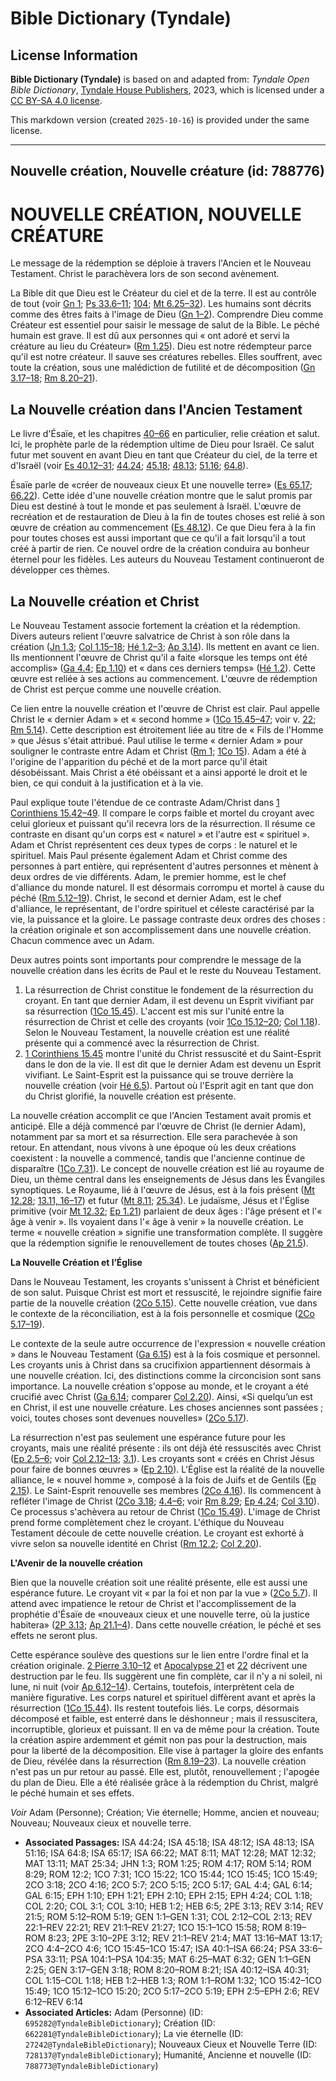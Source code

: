 # Bible Dictionary (Tyndale)

## License Information

**Bible Dictionary (Tyndale)** is based on and adapted from: _Tyndale Open Bible Dictionary_, [Tyndale House Publishers](https://tyndaleopenresources.com/), 2023, which is licensed under a [CC BY-SA 4.0 license](https://creativecommons.org/licenses/by-sa/4.0/legalcode.en).

This markdown version (created `2025-10-16`) is provided under the same license.



--------------------------------

## Nouvelle création, Nouvelle créature (id: 788776)

NOUVELLE CRÉATION, NOUVELLE CRÉATURE
====================================

Le message de la rédemption se déploie à travers l'Ancien et le Nouveau Testament. Christ le parachèvera lors de son second avènement.

La Bible dit que Dieu est le Créateur du ciel et de la terre. Il est au contrôle de tout (voir [Gn 1](https://ref.ly/Gen1:1-Gen1:31); [Ps 33\.6–11](https://ref.ly/Ps33:6-Ps33:11); [104](https://ref.ly/Ps104:1-Ps104:35); [Mt 6\.25–32](https://ref.ly/Matt6:25-Matt6:32)). Les humains sont décrits comme des êtres faits à l'image de Dieu ([Gn 1–2](https://ref.ly/Gen1:1-Gen2:25)). Comprendre Dieu comme Créateur est essentiel pour saisir le message de salut de la Bible. Le péché humain est grave. Il est dû aux personnes qui « ont adoré et servi la créature au lieu du Créateur» ([Rm 1\.25](https://ref.ly/Rom1:25)). Dieu est notre rédempteur parce qu'il est notre créateur. Il sauve ses créatures rebelles. Elles souffrent, avec toute la création, sous une malédiction de futilité et de décomposition ([Gn 3\.17–18](https://ref.ly/Gen3:17-Gen3:18); [Rm 8\.20–21](https://ref.ly/Rom8:20-Rom8:21)).

La Nouvelle création dans l'Ancien Testament
--------------------------------------------

Le livre d'Ésaïe, et les chapitres [40–66](https://ref.ly/Isa40:1-Isa66:24) en particulier, relie création et salut. Ici, le prophète parle de la rédemption ultime de Dieu pour Israël. Ce salut futur met souvent en avant Dieu en tant que Créateur du ciel, de la terre et d'Israël (voir [Es 40\.12–31](https://ref.ly/Isa40:12-Isa40:31); [44\.24](https://ref.ly/Isa44:24); [45\.18](https://ref.ly/Isa45:18); [48\.13](https://ref.ly/Isa48:13); [51\.16](https://ref.ly/Isa51:16); [64\.8](https://ref.ly/Isa64:8)).

Ésaïe parle de «créer de nouveaux cieux Et une nouvelle terre» ([Es 65\.17](https://ref.ly/Isa65:17); [66\.22](https://ref.ly/Isa66:22)). Cette idée d'une nouvelle création montre que le salut promis par Dieu est destiné à tout le monde et pas seulement à Israël. L'œuvre de recréation et de restauration de Dieu à la fin de toutes choses est relié à son œuvre de création au commencement ([Es 48\.12](https://ref.ly/Isa48:12)). Ce que Dieu fera à la fin pour toutes choses est aussi important que ce qu'il a fait lorsqu'il a tout créé à partir de rien. Ce nouvel ordre de la création conduira au bonheur éternel pour les fidèles. Les auteurs du Nouveau Testament continueront de développer ces thèmes.

La Nouvelle création et Christ
------------------------------

Le Nouveau Testament associe fortement la création et la rédemption. Divers auteurs relient l'œuvre salvatrice de Christ à son rôle dans la création ([Jn 1\.3](https://ref.ly/John1:3); [Col 1\.15–18](https://ref.ly/Col1:15-Col1:18); [Hé 1\.2–3](https://ref.ly/Heb1:2-Heb1:3); [Ap 3\.14](https://ref.ly/Rev3:14)). Ils mettent en avant ce lien. Ils mentionnent l'œuvre de Christ qu'il a faite «lorsque les temps ont été accomplis» ([Ga 4\.4](https://ref.ly/Gal4:4); [Ep 1\.10](https://ref.ly/Eph1:10)) et « dans ces derniers temps» ([Hé 1\.2](https://ref.ly/Heb1:2)). Cette œuvre est reliée à ses actions au commencement. L'œuvre de rédemption de Christ est perçue comme une nouvelle création.

Ce lien entre la nouvelle création et l'œuvre de Christ est clair. Paul appelle Christ le « dernier Adam » et « second homme » ([1Co 15\.45–47](https://ref.ly/1Cor15:45-1Cor15:47); voir v. [22](https://ref.ly/1Cor15:22); [Rm 5\.14](https://ref.ly/Rom5:14)). Cette description est étroitement liée au titre de « Fils de l'Homme » que Jésus s'était attribué. Paul utilise le terme « dernier Adam » pour souligner le contraste entre Adam et Christ ([Rm 1](https://ref.ly/Rom1:1-Rom1:32); [1Co 15](https://ref.ly/1Cor15:1-1Cor15:58)). Adam a été à l'origine de l'apparition du péché et de la mort parce qu'il était désobéissant. Mais Christ a été obéissant et a ainsi apporté le droit et le bien, ce qui conduit à la justification et à la vie.

Paul explique toute l'étendue de ce contraste Adam/Christ dans [1 Corinthiens 15\.42–49](https://ref.ly/1Cor15:42-1Cor15:49). Il compare le corps faible et mortel du croyant avec celui glorieux et puissant qu'il recevra lors de la résurrection. Il résume ce contraste en disant qu'un corps est « naturel » et l'autre est « spirituel ». Adam et Christ représentent ces deux types de corps : le naturel et le spirituel. Mais Paul présente également Adam et Christ comme des personnes à part entière, qui représentent d'autres personnes et mènent à deux ordres de vie différents. Adam, le premier homme, est le chef d'alliance du monde naturel. Il est désormais corrompu et mortel à cause du péché ([Rm 5\.12–19](https://ref.ly/Rom5:12-Rom5:19)). Christ, le second et dernier Adam, est le chef d'alliance, le représentant, de l'ordre spirituel et céleste caractérisé par la vie, la puissance et la gloire. Le passage contraste deux ordres des choses : la création originale et son accomplissement dans une nouvelle création. Chacun commence avec un Adam.

Deux autres points sont importants pour comprendre le message de la nouvelle création dans les écrits de Paul et le reste du Nouveau Testament.

1. La résurrection de Christ constitue le fondement de la résurrection du croyant. En tant que dernier Adam, il est devenu un Esprit vivifiant par sa résurrection ([1Co 15\.45](https://ref.ly/1Cor15:45)). L'accent est mis sur l'unité entre la résurrection de Christ et celle des croyants (voir [1Co 15\.12–20](https://ref.ly/1Cor15:12-1Cor15:20); [Col 1\.18](https://ref.ly/Col1:18)). Selon le Nouveau Testament, la nouvelle création est une réalité présente qui a commencé avec la résurrection de Christ.
2. [1 Corinthiens 15\.45](https://ref.ly/1Cor15:45) montre l'unité du Christ ressuscité et du Saint\-Esprit dans le don de la vie. Il est dit que le dernier Adam est devenu un Esprit vivifiant. Le Saint\-Esprit est la puissance qui se trouve derrière la nouvelle création (voir [Hé 6\.5](https://ref.ly/Heb6:5)). Partout où l'Esprit agit en tant que don du Christ glorifié, la nouvelle création est présente.

La nouvelle création accomplit ce que l'Ancien Testament avait promis et anticipé. Elle a déjà commencé par l'œuvre de Christ (le dernier Adam), notamment par sa mort et sa résurrection. Elle sera parachevée à son retour. En attendant, nous vivons à une époque où les deux créations coexistent : la nouvelle a commencé, tandis que l'ancienne continue de disparaître ([1Co 7\.31](https://ref.ly/1Cor7:31)). Le concept de nouvelle création est lié au royaume de Dieu, un thème central dans les enseignements de Jésus dans les Évangiles synoptiques. Le Royaume, lié à l'œuvre de Jésus, est à la fois présent ([Mt 12\.28](https://ref.ly/Matt12:28); [13\.11, 16–17](https://ref.ly/Matt13:11)) et futur ([Mt 8\.11](https://ref.ly/Matt8:11); [25\.34](https://ref.ly/Matt25:34)). Le judaïsme, Jésus et l'Église primitive (voir [Mt 12\.32](https://ref.ly/Matt12:32); [Ep 1\.21](https://ref.ly/Eph1:21)) parlaient de deux âges : l'âge présent et l'« âge à venir ». Ils voyaient dans l'« âge à venir » la nouvelle création. Le terme « nouvelle création » signifie une transformation complète. Il suggère que la rédemption signifie le renouvellement de toutes choses ([Ap 21\.5](https://ref.ly/Rev21:5)).

**La Nouvelle Création et l’Église**

Dans le Nouveau Testament, les croyants s'unissent à Christ et bénéficient de son salut. Puisque Christ est mort et ressuscité, le rejoindre signifie faire partie de la nouvelle création ([2Co 5\.15](https://ref.ly/2Cor5:15)). Cette nouvelle création, vue dans le contexte de la réconciliation, est à la fois personnelle et cosmique ([2Co 5\.17–19](https://ref.ly/2Cor5:17-2Cor5:19)).

Le contexte de la seule autre occurrence de l'expression « nouvelle création » dans le Nouveau Testament ([Ga 6\.15](https://ref.ly/Gal6:15)) est à la fois cosmique et personnel. Les croyants unis à Christ dans sa crucifixion appartiennent désormais à une nouvelle création. Ici, des distinctions comme la circoncision sont sans importance. La nouvelle création s'oppose au monde, et le croyant a été crucifié avec Christ ([Ga 6\.14](https://ref.ly/Gal6:14); comparer [Col 2\.20](https://ref.ly/Col2:20)). Ainsi, «Si quelqu’un est en Christ, il est une nouvelle créature. Les choses anciennes sont passées ; voici, toutes choses sont devenues nouvelles» ([2Co 5\.17](https://ref.ly/2Cor5:17)).

La résurrection n'est pas seulement une espérance future pour les croyants, mais une réalité présente : ils ont déjà été ressuscités avec Christ ([Ep 2\.5–6](https://ref.ly/Eph2:5-Eph2:6); voir [Col 2\.12–13](https://ref.ly/Col2:12-Col2:13); [3\.1](https://ref.ly/Col3:1)). Les croyants sont « créés en Christ Jésus pour faire de bonnes œuvres » ([Ep 2\.10](https://ref.ly/Eph2:10)). L'Église est la réalité de la nouvelle alliance, le « nouvel homme », composé à la fois de Juifs et de Gentils ([Ep 2\.15](https://ref.ly/Eph2:15)). Le Saint\-Esprit renouvelle ses membres ([2Co 4\.16](https://ref.ly/2Cor4:16)). Ils commencent à refléter l'image de Christ ([2Co 3\.18](https://ref.ly/2Cor3:18); [4\.4–6](https://ref.ly/2Cor4:4-2Cor4:6); voir [Rm 8\.29](https://ref.ly/Rom8:29); [Ep 4\.24](https://ref.ly/Eph4:24); [Col 3\.10](https://ref.ly/Col3:10)). Ce processus s'achèvera au retour de Christ ([1Co 15\.49](https://ref.ly/1Cor15:49)). L'image de Christ prend forme complètement chez le croyant. L'éthique du Nouveau Testament découle de cette nouvelle création. Le croyant est exhorté à vivre selon sa nouvelle identité en Christ ([Rm 12\.2](https://ref.ly/Rom12:2); [Col 2\.20](https://ref.ly/Col2:20)).

**L'Avenir de la nouvelle création**

Bien que la nouvelle création soit une réalité présente, elle est aussi une espérance future. Le croyant vit « par la foi et non par la vue » ([2Co 5\.7](https://ref.ly/2Cor5:7)). Il attend avec impatience le retour de Christ et l'accomplissement de la prophétie d'Ésaïe de «nouveaux cieux et une nouvelle terre, où la justice habitera» ([2P 3\.13](https://ref.ly/2Pet3:13); [Ap 21\.1–4](https://ref.ly/Rev21:1-Rev21:4)). Dans cette nouvelle création, le péché et ses effets ne seront plus.

Cette espérance soulève des questions sur le lien entre l'ordre final et la création originale. [2 Pierre 3\.10–12](https://ref.ly/2Pet3:10-2Pet3:12) et [Apocalypse 21](https://ref.ly/Rev21:1-Rev21:27) et [22](https://ref.ly/Rev22:1-Rev22:21) décrivent une destruction par le feu. Ils suggèrent une fin complète, car il n'y a ni soleil, ni lune, ni nuit (voir [Ap 6\.12–14](https://ref.ly/Rev6:12-Rev6:14)). Certains, toutefois, interprètent cela de manière figurative. Les corps naturel et spirituel diffèrent avant et après la résurrection ([1Co 15\.44](https://ref.ly/1Cor15:44)). Ils restent toutefois liés. Le corps, désormais décomposé et faible, est enterré dans le déshonneur ; mais il ressuscitera, incorruptible, glorieux et puissant. Il en va de même pour la création. Toute la création aspire ardemment et gémit non pas pour la destruction, mais pour la liberté de la décomposition. Elle vise à partager la gloire des enfants de Dieu, révélée dans la résurrection ([Rm 8\.19–23](https://ref.ly/Rom8:19-Rom8:23)). La nouvelle création n'est pas un pur retour au passé. Elle est, plutôt, renouvellement ; l'apogée du plan de Dieu. Elle a été réalisée grâce à la rédemption du Christ, malgré le péché humain et ses effets.

*Voir* Adam (Personne); Création; Vie éternelle; Homme, ancien et nouveau; Nouveau; Nouveaux cieux et nouvelle terre.

* **Associated Passages:** ISA 44:24; ISA 45:18; ISA 48:12; ISA 48:13; ISA 51:16; ISA 64:8; ISA 65:17; ISA 66:22; MAT 8:11; MAT 12:28; MAT 12:32; MAT 13:11; MAT 25:34; JHN 1:3; ROM 1:25; ROM 4:17; ROM 5:14; ROM 8:29; ROM 12:2; 1CO 7:31; 1CO 15:22; 1CO 15:44; 1CO 15:45; 1CO 15:49; 2CO 3:18; 2CO 4:16; 2CO 5:7; 2CO 5:15; 2CO 5:17; GAL 4:4; GAL 6:14; GAL 6:15; EPH 1:10; EPH 1:21; EPH 2:10; EPH 2:15; EPH 4:24; COL 1:18; COL 2:20; COL 3:1; COL 3:10; HEB 1:2; HEB 6:5; 2PE 3:13; REV 3:14; REV 21:5; ROM 5:12–ROM 5:19; GEN 1:1–GEN 1:31; COL 2:12–COL 2:13; REV 22:1–REV 22:21; REV 21:1–REV 21:27; 1CO 15:1–1CO 15:58; ROM 8:19–ROM 8:23; 2PE 3:10–2PE 3:12; REV 21:1–REV 21:4; MAT 13:16–MAT 13:17; 2CO 4:4–2CO 4:6; 1CO 15:45–1CO 15:47; ISA 40:1–ISA 66:24; PSA 33:6–PSA 33:11; PSA 104:1–PSA 104:35; MAT 6:25–MAT 6:32; GEN 1:1–GEN 2:25; GEN 3:17–GEN 3:18; ROM 8:20–ROM 8:21; ISA 40:12–ISA 40:31; COL 1:15–COL 1:18; HEB 1:2–HEB 1:3; ROM 1:1–ROM 1:32; 1CO 15:42–1CO 15:49; 1CO 15:12–1CO 15:20; 2CO 5:17–2CO 5:19; EPH 2:5–EPH 2:6; REV 6:12–REV 6:14
* **Associated Articles:** Adam (Personne) (ID: `695282@TyndaleBibleDictionary`); Création (ID: `662281@TyndaleBibleDictionary`); La vie éternelle (ID: `27242@TyndaleBibleDictionary`); Nouveaux Cieux et Nouvelle Terre (ID: `728137@TyndaleBibleDictionary`); Humanité, Ancienne et nouvelle (ID: `788773@TyndaleBibleDictionary`)

